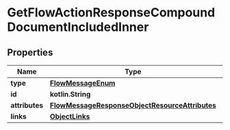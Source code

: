 
# GetFlowActionResponseCompoundDocumentIncludedInner

## Properties
| Name | Type | Description | Notes |
| ------------ | ------------- | ------------- | ------------- |
| **type** | [**FlowMessageEnum**](FlowMessageEnum.md) |  |  |
| **id** | **kotlin.String** |  |  |
| **attributes** | [**FlowMessageResponseObjectResourceAttributes**](FlowMessageResponseObjectResourceAttributes.md) |  |  |
| **links** | [**ObjectLinks**](ObjectLinks.md) |  |  |



